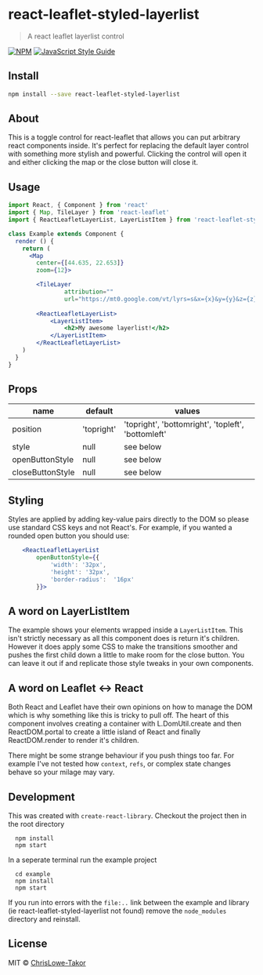 # react-leaflet-styled-layerlist

> A react leaflet layerlist control

[![NPM](https://img.shields.io/npm/v/react-leaflet-styled-layerlist.svg)](https://www.npmjs.com/package/react-leaflet-styled-layerlist) [![JavaScript Style Guide](https://img.shields.io/badge/code_style-standard-brightgreen.svg)](https://standardjs.com)

## Install

```bash
npm install --save react-leaflet-styled-layerlist
```

## About

This is a toggle control for react-leaflet that allows you can put arbitrary react components inside.  It's perfect for replacing the default layer control with something more stylish and powerful.  Clicking the control will open it and either clicking the map or the close button will close it.


## Usage

```jsx
import React, { Component } from 'react'
import { Map, TileLayer } from 'react-leaflet'
import { ReactLeafletLayerList, LayerListItem } from 'react-leaflet-styled-layerlist'

class Example extends Component {
  render () {
    return (
      <Map
		center={[44.635, 22.653]}
		zoom={12}>

		<TileLayer
				attribution=""
				url="https://mt0.google.com/vt/lyrs=s&x={x}&y={y}&z={z}"/>
	
		<ReactLeafletLayerList>
			<LayerListItem>
				<h2>My awesome layerlist!</h2>
			</LayerListItem>
		</ReactLeafletLayerList>
    )
  }
}
```

## Props

| name             | default        |  values                                               |
|------------------|----------------|-------------------------------------------------------|
| position         | 'topright'     |  'topright', 'bottomright', 'topleft',  'bottomleft'  |
| style            | null           |  see below                                            |
| openButtonStyle  | null           |  see below                                            |
| closeButtonStyle | null           |  see below                                            |

## Styling

Styles are applied by adding key-value pairs directly to the DOM so please use standard CSS keys and not React's.  For example, if you wanted a rounded open button you should use:

```jsx
	<ReactLeafletLayerList
		openButtonStyle={{
			'width': '32px',
			'height': '32px',
			'border-radius':  '16px'
		}}>
```

## A word on LayerListItem

The example shows your elements wrapped inside a `LayerListItem`.  This isn't strictly necessary as all this component does is return it's children.  However it does apply some CSS to make the transitions smoother and pushes the first child down a little to make room for the close button.  You can leave it out if and replicate those style tweaks in your own components.

## A word on Leaflet <-> React

Both React and Leaflet have their own opinions on how to manage the DOM which is why something like this is tricky to pull off.  The heart of this component involves creating a container with L.DomUtil.create and then ReactDOM.portal to create a little island of React and finally ReactDOM.render to render it's children.

There might be some strange behaviour if you push things too far.  For example I've not tested how `context`, `refs`, or complex state changes behave so your milage may vary.

## Development

This was created with `create-react-library`. Checkout the project then in the root directory

```
  npm install
  npm start
```

In a seperate terminal run the example project

```
  cd example
  npm install
  npm start
```

If you run into errors with the `file:..` link between the example and library (ie react-leaflet-styled-layerlist not found) remove the `node_modules` directory and reinstall. 


## License

MIT © [ChrisLowe-Takor](https://github.com/ChrisLowe-Takor)
